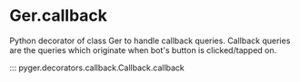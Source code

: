 # Ger.callback


Python decorator of class Ger to handle callback queries. Callback queries are the queries which originate when bot's button is clicked/tapped on.


::: pyger.decorators.callback.Callback.callback
